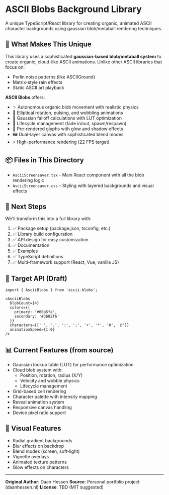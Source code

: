 # ASCII Blobs Background Library

A unique TypeScript/React library for creating organic, animated ASCII character backgrounds using gaussian blob/metaball rendering techniques.

## 🎨 What Makes This Unique

This library uses a sophisticated **gaussian-based blob/metaball system** to create organic, cloud-like ASCII animations. Unlike other ASCII libraries that focus on:
- Perlin noise patterns (like ASCIIGround)
- Matrix-style rain effects
- Static ASCII art playback

**ASCII Blobs** offers:
- ✨ Autonomous organic blob movement with realistic physics
- 🌊 Elliptical rotation, pulsing, and wobbling animations
- 🎯 Gaussian falloff calculations with LUT optimization
- 💫 Lifecycle management (fade in/out, spawn/respawn)
- 🎨 Pre-rendered glyphs with glow and shadow effects
- 🖼️ Dual-layer canvas with sophisticated blend modes
- ⚡ High-performance rendering (22 FPS target)

## 📦 Files in This Directory

- `AsciiScreensaver.tsx` - Main React component with all the blob rendering logic
- `AsciiScreensaver.css` - Styling with layered backgrounds and visual effects

## 🚀 Next Steps

We'll transform this into a full library with:
1. ✅ Package setup (package.json, tsconfig, etc.)
2. ✅ Library build configuration
3. ✅ API design for easy customization
4. ✅ Documentation
5. ✅ Examples
6. ✅ TypeScript definitions
7. ✅ Multi-framework support (React, Vue, vanilla JS)

## 🎯 Target API (Draft)

```tsx
import { AsciiBlobs } from 'ascii-blobs';

<AsciiBlobs
  blobCount={4}
  colors={{
    primary: '#60a5fa',
    secondary: '#3b82f6'
  }}
  characters={[' ', '.', ':', ';', '+', '*', '#', '@']}
  animationSpeed={1.0}
/>
```

## 📊 Current Features (from source)

- Gaussian lookup table (LUT) for performance optimization
- Cloud blob system with:
  - Position, rotation, radius (X/Y)
  - Velocity and wobble physics
  - Lifecycle management
- Grid-based cell rendering
- Character palette with intensity mapping
- Reveal animation system
- Responsive canvas handling
- Device pixel ratio support

## 🎨 Visual Features

- Radial gradient backgrounds
- Blur effects on backdrop
- Blend modes (screen, soft-light)
- Vignette overlays
- Animated texture patterns
- Glow effects on characters

---

**Original Author**: Daan Hessen
**Source**: Personal portfolio project (daanhessen.nl)
**License**: TBD (MIT suggested)
